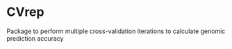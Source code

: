 # CVrep
Package to perform multiple cross-validation iterations to calculate genomic prediction accuracy 
